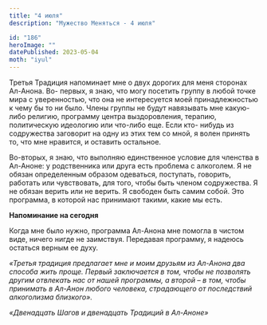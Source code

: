 ```yaml
---
title: "4 июля"
description: "Мужество Меняться - 4 июля"

id: "186"
heroImage: ""
datePublished: 2023-05-04
moth: "iyul"
---
```


Третья Традиция напоминает мне о двух дорогих для меня сторонах Ал-Анона. Во-
первых, я знаю, что могу посетить группу в любой точке мира с уверенностью,
что она не интересуется моей принадлежностью к чему бы то ни было. Члены
группы не будут навязывать мне какую-либо религию, программу центра
выздоровления, терапию, политическую идеологию или что-либо еще. Если кто-
нибудь из содружества заговорит на одну из этих тем со мной, я волен принять
то, что мне нравится, и оставить остальное.

Во-вторых, я знаю, что выполняю единственное условие для членства в Ал-Аноне:
у родственника или друга есть проблема с алкоголем. Я не обязан определенным
образом одеваться, поступать, говорить, работать или чувствовать, для того,
чтобы быть членом содружества. Я не обязан верить или не верить. Я свободен
быть самим собой. Это программа, в которой нас принимают такими, какие мы
есть.

**Напоминание на сегодня**

Когда мне было нужно, программа Ал-Анона мне помогла в чистом виде, ничего
нигде не заимствуя. Передавая программу, я надеюсь остаться верным ее духу.

_«Третья традиция предлагает мне и моим друзьям из Ал-Анона два способа жить
проще. Первый заключается в том, чтобы не позволять другим отвлекать нас от
нашей программы, а второй – в том, чтобы принимать в Ал-Анон любого человека,
страдающего от последствий алкоголизма близкого»._

_«Двенадцать Шагов и двенадцать Традиций в Ал-Аноне»_
